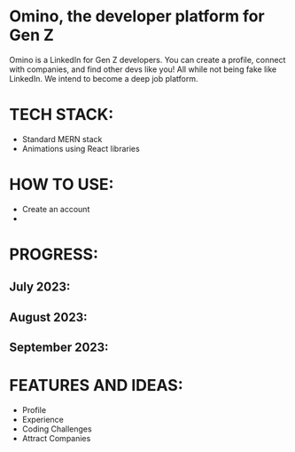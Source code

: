 # Omino, the developer platform for Gen Z
Omino is a LinkedIn for Gen Z developers. You can create a profile, connect with companies, and find other devs like you! All while not being fake like LinkedIn. We intend to become a deep job platform. 

# TECH STACK:
* Standard MERN stack
* Animations using React libraries

# HOW TO USE:
* Create an account
* 

# PROGRESS:
July 2023:
- 

August 2023:
-

September 2023:
-

# FEATURES AND IDEAS:
* Profile
* Experience
* Coding Challenges
* Attract Companies

